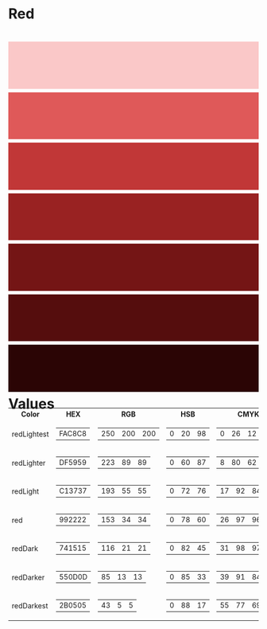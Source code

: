 Red
===
![image](redLightest.png)
![image](redLighter.png)
![image](redLight.png)
![image](red.png)
![image](redDark.png)
![image](redDarker.png)
![image](redDarkest.png)
Values
===

<table style="width: 100%; margin-top: -2em;">
    <tr>
      <th>Color</th>
      <th>HEX</th>
      <th>RGB</th>
      <th>HSB</th>
      <th>CMYK</th>
    </tr>
    <tr>
      <td>redLightest</td>
      <td>
        <table>
          <tr>
            <td>FAC8C8</td>
          </tr>
        </table>
      </td>
      <td>
        <table>
          <tr>
            <td> 250 </td>
            <td> 200 </td>
            <td> 200 </td>
          </tr>
        </table>
      </td>
      <td>
        <table>
          <tr>
            <td>  0 </td>
            <td> 20 </td>
            <td> 98 </td>
          </tr>
        </table>
      </td>
      <td>
        <table>
          <tr>
            <td>  0 </td>
            <td> 26 </td>
            <td> 12 </td>
            <td>  0 </td>
          </tr>
        </table>
      </td>
    </tr>
    <tr>
      <td>redLighter</td>
      <td>
        <table>
          <tr>
            <td>DF5959</td>
          </tr>
        </table>
      </td>
      <td>
        <table>
          <tr>
            <td> 223 </td>
            <td>  89 </td>
            <td>  89 </td>
          </tr>
        </table>
      </td>
      <td>
        <table>
          <tr>
            <td>  0 </td>
            <td> 60 </td>
            <td> 87 </td>
          </tr>
        </table>
      </td>
      <td>
        <table>
          <tr>
            <td>  8 </td>
            <td> 80 </td>
            <td> 62 </td>
            <td>  1 </td>
          </tr>
        </table>
      </td>
    </tr>
    <tr>
      <td>redLight</td>
      <td>
        <table>
          <tr>
            <td>C13737</td>
          </tr>
        </table>
      </td>
      <td>
        <table>
          <tr>
            <td> 193 </td>
            <td>  55 </td>
            <td>  55 </td>
          </tr>
        </table>
      </td>
      <td>
        <table>
          <tr>
            <td>  0 </td>
            <td> 72 </td>
            <td> 76 </td>
          </tr>
        </table>
      </td>
      <td>
        <table>
          <tr>
            <td> 17 </td>
            <td> 92 </td>
            <td> 84 </td>
            <td>  6 </td>
          </tr>
        </table>
      </td>
    </tr>
    <tr>
      <td>red</td>
      <td>
        <table>
          <tr>
            <td>992222</td>
          </tr>
        </table>
      </td>
      <td>
        <table>
          <tr>
            <td> 153 </td>
            <td>  34 </td>
            <td>  34 </td>
          </tr>
        </table>
      </td>
      <td>
        <table>
          <tr>
            <td>  0 </td>
            <td> 78 </td>
            <td> 60 </td>
          </tr>
        </table>
      </td>
      <td>
        <table>
          <tr>
            <td> 26 </td>
            <td> 97 </td>
            <td> 96 </td>
            <td> 23 </td>
          </tr>
        </table>
      </td>
    </tr>
    <tr>
      <td>redDark</td>
      <td>
        <table>
          <tr>
            <td>741515</td>
          </tr>
        </table>
      </td>
      <td>
        <table>
          <tr>
            <td> 116 </td>
            <td>  21 </td>
            <td>  21 </td>
          </tr>
        </table>
      </td>
      <td>
        <table>
          <tr>
            <td>  0 </td>
            <td> 82 </td>
            <td> 45 </td>
          </tr>
        </table>
      </td>
      <td>
        <table>
          <tr>
            <td> 31 </td>
            <td> 98 </td>
            <td> 97 </td>
            <td> 43 </td>
          </tr>
        </table>
      </td>
    </tr>
    <tr>
      <td>redDarker</td>
      <td>
        <table>
          <tr>
            <td>550D0D</td>
          </tr>
        </table>
      </td>
      <td>
        <table>
          <tr>
            <td> 85 </td>
            <td> 13 </td>
            <td> 13 </td>
          </tr>
        </table>
      </td>
      <td>
        <table>
          <tr>
            <td>  0 </td>
            <td> 85 </td>
            <td> 33 </td>
          </tr>
        </table>
      </td>
      <td>
        <table>
          <tr>
            <td> 39 </td>
            <td> 91 </td>
            <td> 84 </td>
            <td> 61 </td>
          </tr>
        </table>
      </td>
    </tr>
    <tr>
      <td>redDarkest</td>
      <td>
        <table>
          <tr>
            <td>2B0505</td>
          </tr>
        </table>
      </td>
      <td>
        <table>
          <tr>
            <td> 43 </td>
            <td>  5 </td>
            <td>  5 </td>
          </tr>
        </table>
      </td>
      <td>
        <table>
          <tr>
            <td>  0 </td>
            <td> 88 </td>
            <td> 17 </td>
          </tr>
        </table>
      </td>
      <td>
        <table>
          <tr>
            <td> 55 </td>
            <td> 77 </td>
            <td> 69 </td>
            <td> 80 </td>
          </tr>
        </table>
      </td>
    </tr>
</table>
